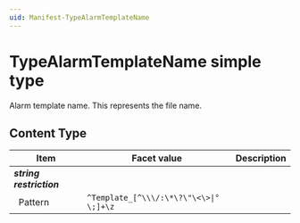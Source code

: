 ```yaml
---
uid: Manifest-TypeAlarmTemplateName
---
```


# TypeAlarmTemplateName simple type

Alarm template name. This represents the file name.

## Content Type

|Item|Facet value|Description|
|--- |--- |--- |
|***string restriction***|||
|&nbsp;&nbsp;Pattern|`^Template_[^\\\/:\*\?\"\<\>\|°\;]+\z`||
